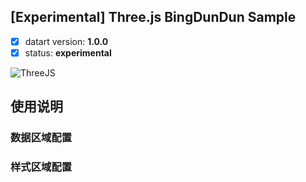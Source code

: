 ## [Experimental] Three.js BingDunDun Sample

- [x] datart version: **1.0.0**
- [x] status: **experimental**

![ThreeJS](./callada.gif)

## 使用说明

### 数据区域配置

### 样式区域配置


